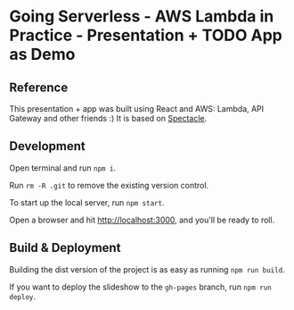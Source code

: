 # Going Serverless - AWS Lambda in Practice - Presentation + TODO App as Demo

## Reference

This presentation + app was built using React and AWS: Lambda, API Gateway and other friends :)
It is based on [Spectacle](https://github.com/FormidableLabs/spectacle).

## Development

Open terminal and run `npm i`.

Run `rm -R .git` to remove the existing version control.

To start up the local server, run `npm start`.

Open a browser and hit [http://localhost:3000](http://localhost:3000), and you'll be ready to roll.

## Build & Deployment

Building the dist version of the project is as easy as running `npm run build`.

If you want to deploy the slideshow to the `gh-pages` branch, run `npm run deploy`.
